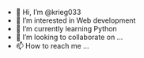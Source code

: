 - 👋 Hi, I’m @krieg033
- 👀 I’m interested in Web development
- 🌱 I’m currently learning Python
- 💞️ I’m looking to collaborate on ...
- 📫 How to reach me ...

<!---
krieg033/krieg033 is a ✨ special ✨ repository because its `README.md` (this file) appears on your GitHub profile.
You can click the Preview link to take a look at your changes.
--->
